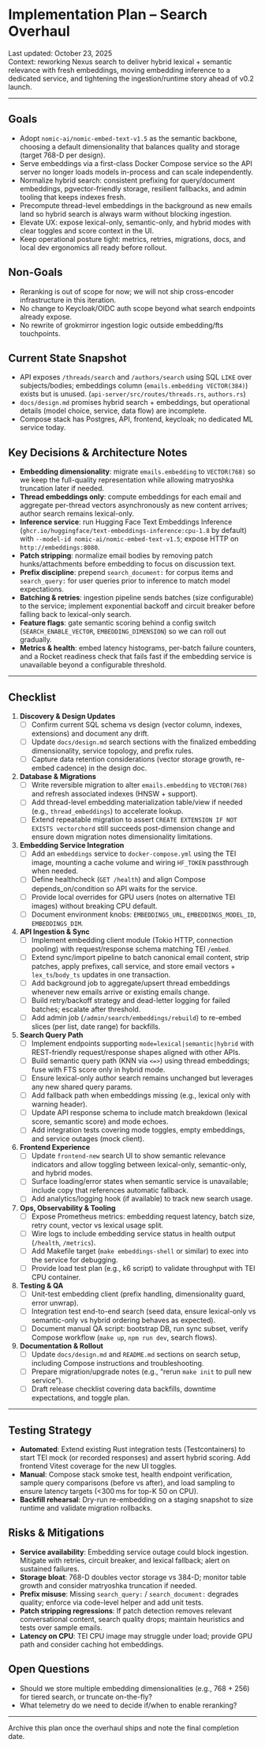 # Implementation Plan – Search Overhaul

Last updated: October 23, 2025  
Context: reworking Nexus search to deliver hybrid lexical + semantic relevance with fresh embeddings, moving embedding inference to a dedicated service, and tightening the ingestion/runtime story ahead of v0.2 launch.

---

## Goals

- Adopt `nomic-ai/nomic-embed-text-v1.5` as the semantic backbone, choosing a default dimensionality that balances quality and storage (target 768-D per design).
- Serve embeddings via a first-class Docker Compose service so the API server no longer loads models in-process and can scale independently.
- Normalize hybrid search: consistent prefixing for query/document embeddings, pgvector-friendly storage, resilient fallbacks, and admin tooling that keeps indexes fresh.
- Precompute thread-level embeddings in the background as new emails land so hybrid search is always warm without blocking ingestion.
- Elevate UX: expose lexical-only, semantic-only, and hybrid modes with clear toggles and score context in the UI.
- Keep operational posture tight: metrics, retries, migrations, docs, and local dev ergonomics all ready before rollout.

## Non-Goals

- Reranking is out of scope for now; we will not ship cross-encoder infrastructure in this iteration.
- No change to Keycloak/OIDC auth scope beyond what search endpoints already expose.
- No rewrite of grokmirror ingestion logic outside embedding/fts touchpoints.

## Current State Snapshot

- API exposes `/threads/search` and `/authors/search` using SQL `LIKE` over subjects/bodies; embeddings column (`emails.embedding VECTOR(384)`) exists but is unused. (`api-server/src/routes/threads.rs`, `authors.rs`)
- `docs/design.md` promises hybrid search + embeddings, but operational details (model choice, service, data flow) are incomplete.
- Compose stack has Postgres, API, frontend, keycloak; no dedicated ML service today.

## Key Decisions & Architecture Notes

- **Embedding dimensionality**: migrate `emails.embedding` to `VECTOR(768)` so we keep the full-quality representation while allowing matryoshka truncation later if needed.
- **Thread embeddings only**: compute embeddings for each email and aggregate per-thread vectors asynchronously as new content arrives; author search remains lexical-only.
- **Inference service**: run Hugging Face Text Embeddings Inference (`ghcr.io/huggingface/text-embeddings-inference:cpu-1.8` by default) with `--model-id nomic-ai/nomic-embed-text-v1.5`; expose HTTP on `http://embeddings:8080`.
- **Patch stripping**: normalize email bodies by removing patch hunks/attachments before embedding to focus on discussion text.
- **Prefix discipline**: prepend `search_document:` for corpus items and `search_query:` for user queries prior to inference to match model expectations.
- **Batching & retries**: ingestion pipeline sends batches (size configurable) to the service; implement exponential backoff and circuit breaker before falling back to lexical-only search.
- **Feature flags**: gate semantic scoring behind a config switch (`SEARCH_ENABLE_VECTOR`, `EMBEDDING_DIMENSION`) so we can roll out gradually.
- **Metrics & health**: embed latency histograms, per-batch failure counters, and a Rocket readiness check that fails fast if the embedding service is unavailable beyond a configurable threshold.

---

## Checklist

1. **Discovery & Design Updates**
   - [ ] Confirm current SQL schema vs design (vector column, indexes, extensions) and document any drift.
   - [ ] Update `docs/design.md` search sections with the finalized embedding dimensionality, service topology, and prefix rules.
   - [ ] Capture data retention considerations (vector storage growth, re-embed cadence) in the design doc.

2. **Database & Migrations**
   - [ ] Write reversible migration to alter `emails.embedding` to `VECTOR(768)` and refresh associated indexes (HNSW + support).  
   - [ ] Add thread-level embedding materialization table/view if needed (e.g., `thread_embeddings`) to accelerate lookup.
   - [ ] Extend repeatable migration to assert `CREATE EXTENSION IF NOT EXISTS vectorchord` still succeeds post-dimension change and ensure down migration notes dimensionality limitations.

3. **Embedding Service Integration**
   - [ ] Add an `embeddings` service to `docker-compose.yml` using the TEI image, mounting a cache volume and wiring `HF_TOKEN` passthrough when needed.
   - [ ] Define healthcheck (`GET /health`) and align Compose depends_on/condition so API waits for the service.
   - [ ] Provide local overrides for GPU users (notes on alternative TEI images) without breaking CPU default.
   - [ ] Document environment knobs: `EMBEDDINGS_URL`, `EMBEDDINGS_MODEL_ID`, `EMBEDDINGS_DIM`.

4. **API Ingestion & Sync**
   - [ ] Implement embedding client module (Tokio HTTP, connection pooling) with request/response schema matching TEI `/embed`.
   - [ ] Extend sync/import pipeline to batch canonical email content, strip patches, apply prefixes, call service, and store email vectors + `lex_ts`/`body_ts` updates in one transaction.
   - [ ] Add background job to aggregate/upsert thread embeddings whenever new emails arrive or existing emails change.
   - [ ] Build retry/backoff strategy and dead-letter logging for failed batches; escalate after threshold.
   - [ ] Add admin job (`/admin/search/embeddings/rebuild`) to re-embed slices (per list, date range) for backfills.

5. **Search Query Path**
   - [ ] Implement endpoints supporting `mode=lexical|semantic|hybrid` with REST-friendly request/response shapes aligned with other APIs.
   - [ ] Build semantic query path (KNN via `<=>`) using thread embeddings; fuse with FTS score only in hybrid mode.
   - [ ] Ensure lexical-only author search remains unchanged but leverages any new shared query params.
   - [ ] Add fallback path when embeddings missing (e.g., lexical only with warning header).
   - [ ] Update API response schema to include match breakdown (lexical score, semantic score) and mode echoes.
   - [ ] Add integration tests covering mode toggles, empty embeddings, and service outages (mock client).

6. **Frontend Experience**
   - [ ] Update `frontend-new` search UI to show semantic relevance indicators and allow toggling between lexical-only, semantic-only, and hybrid modes.
   - [ ] Surface loading/error states when semantic service is unavailable; include copy that references automatic fallback.
   - [ ] Add analytics/logging hook (if available) to track new search usage.

7. **Ops, Observability & Tooling**
   - [ ] Expose Prometheus metrics: embedding request latency, batch size, retry count, vector vs lexical usage split.
   - [ ] Wire logs to include embedding service status in health output (`/health`, `/metrics`).
   - [ ] Add Makefile target (`make embeddings-shell` or similar) to exec into the service for debugging.
   - [ ] Provide load test plan (e.g., k6 script) to validate throughput with TEI CPU container.

8. **Testing & QA**
   - [ ] Unit-test embedding client (prefix handling, dimensionality guard, error unwrap).
   - [ ] Integration test end-to-end search (seed data, ensure lexical-only vs semantic-only vs hybrid ordering behaves as expected).
   - [ ] Document manual QA script: bootstrap DB, run sync subset, verify Compose workflow (`make up`, `npm run dev`, search flows).

9. **Documentation & Rollout**
   - [ ] Update `docs/design.md` and `README.md` sections on search setup, including Compose instructions and troubleshooting.
   - [ ] Prepare migration/upgrade notes (e.g., “rerun `make init` to pull new service”).
   - [ ] Draft release checklist covering data backfills, downtime expectations, and toggle plan.

---

## Testing Strategy

- **Automated**: Extend existing Rust integration tests (Testcontainers) to start TEI mock (or recorded responses) and assert hybrid scoring. Add frontend Vitest coverage for the new UI toggles.
- **Manual**: Compose stack smoke test, health endpoint verification, sample query comparisons (before vs after), and load sampling to ensure latency targets (<300 ms for top-K 50 on CPU).
- **Backfill rehearsal**: Dry-run re-embedding on a staging snapshot to size runtime and validate migration rollbacks.

## Risks & Mitigations

- **Service availability**: Embedding service outage could block ingestion. Mitigate with retries, circuit breaker, and lexical fallback; alert on sustained failures.
- **Storage bloat**: 768-D doubles vector storage vs 384-D; monitor table growth and consider matryoshka truncation if needed.
- **Prefix misuse**: Missing `search_query:` / `search_document:` degrades quality; enforce via code-level helper and add unit tests.
- **Patch stripping regressions**: If patch detection removes relevant conversational content, search quality drops; maintain heuristics and tests over sample emails.
- **Latency on CPU**: TEI CPU image may struggle under load; provide GPU path and consider caching hot embeddings.

## Open Questions

- Should we store multiple embedding dimensionalities (e.g., 768 + 256) for tiered search, or truncate on-the-fly?
- What telemetry do we need to decide if/when to enable reranking?

---

Archive this plan once the overhaul ships and note the final completion date.
